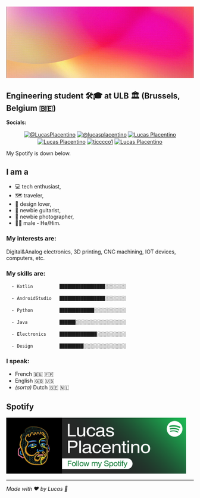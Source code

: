 [![Header](https://raw.githubusercontent.com/lucasplacentino/lucasplacentino/main/my-github-banner3.gif "Header")]()
## Engineering student :hammer_and_wrench::mortar_board: at ULB :classical_building: (Brussels, Belgium :belgium:)

**Socials:**
<p align="center">
  <a href="https://twitter.com/intent/follow?screen_name=LucasPlacentino" target="_blank" title="My Twitter"><img src="https://upload.wikimedia.org/wikipedia/en/6/60/Twitter_Logo_as_of_2021.svg" alt="@LucasPlacentino" align="center" width="100" height="48"/></a>
  <a href="https://www.instagram.com/lucasplacentino" target="_blank" title="My Instagram"><img src="https://upload.wikimedia.org/wikipedia/commons/e/e7/Instagram_logo_2016.svg" alt="@lucasplacentino" align="center" height="48"/></a>
  <!--<a href="https://www.instagram.com/lucasplacentino" target="_blank" title="My Instagram"><img src="https://upload.wikimedia.org/wikipedia/commons/e/e7/Instagram_logo_2016.svg" alt="@lucasplacentino" align="center" width="90" height="48"/></a>-->
  <a href="https://www.linkedin.com/in/placentino-lucas/" target="_blank" title="My Linkedin"><img src="https://content.linkedin.com/content/dam/me/business/en-us/amp/brand-site/v2/bg/LI-Bug.svg.original.svg" alt="Lucas Placentino" target="_blank" align="center" width="110" height="48"/></a>
  <a href="https://www.youtube.com/channel/UCQJ-jmjFdEgXQAsvjdaEhbw" target="_blank" title="My Youtube"><img src="https://upload.wikimedia.org/wikipedia/commons/0/09/YouTube_full-color_icon_%282017%29.svg" alt="Lucas Placentino" align="center" height="48"/></a>
  <a href="https://www.twitch.tv/ticccco1" target="_blank" title="My Twitch"><img src="https://upload.wikimedia.org/wikipedia/commons/d/d3/Twitch_Glitch_Logo_Purple.svg" alt="ticccco1" align="center" height="48" width="100"/></a>
  <a href="https://lucasplacentino.carrd.co/" target="_blank" title="My Carrd.co"><img src="https://carrd.co/assets/images/docs/brand/svg/icon-color.svg" alt="Lucas Placentino" align="center" height="48"/></a>
</p>
My Spotify is down below.
<!-- INSERT social media etc -->

## I am a
  - :computer: tech enthusiast,
  - :world_map: traveler,
  - :triangular_ruler: design lover,
  - :guitar: newbie guitarist,
  - :camera_flash: newbie photographer,
  - :rainbow_flag: male - He/Him.

### My interests are:
Digital&Analog electronics, 3D printing, CNC machining, IOT devices, computers, etc.

### My skills are:
```text
  - Kotlin          █████████████████░░░░░░░░
  
  - AndroidStudio   █████████████████░░░░░░░░
  
  - Python          █████████████░░░░░░░░░░░░
  
  - Java            ██████░░░░░░░░░░░░░░░░░░░
  
  - Electronics     ██████████████░░░░░░░░░░░
  
  - Design          █████████░░░░░░░░░░░░░░░░
```

### I speak:
  - French 🇧🇪 🇫🇷
  - English 🇬🇧 🇺🇸
  - *(sorta)* Dutch 🇧🇪 🇳🇱

## Spotify
<!-- [<img src="https://raw.githubusercontent.com/lucasplacentino/lucasplacentino/main/spotifyfullbanner.png" height="150">](https://open.spotify.com/user/ticccco1) -->
<a href="https://open.spotify.com/user/ticccco1" target="_blank" title="My Spotify"><img src="https://raw.githubusercontent.com/lucasplacentino/lucasplacentino/main/spotifyfullbanner.png" height="150"/></a>


<!-- ### Hi there 👋 -->

<!--
**ticccco1/ticccco1** is a ✨ _special_ ✨ repository because its `README.md` (this file) appears on your GitHub profile.

Here are some ideas to get you started:

- 🔭 I’m currently working on ...
- 🌱 I’m currently learning ...
- 👯 I’m looking to collaborate on ...
- 🤔 I’m looking for help with ...
- 💬 Ask me about ...
- 📫 How to reach me: ...
- 😄 Pronouns: ...
- ⚡ Fun fact: ...
-->

-------------------------------

*Made with ❤️ by Lucas 🥄*
